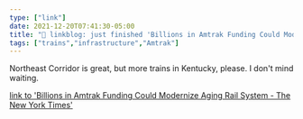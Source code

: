```yaml
---
type: ["link"]
date: 2021-12-20T07:41:30-05:00
title: "🔗 linkblog: just finished 'Billions in Amtrak Funding Could Modernize Aging Rail System - The New York Times'"
tags: ["trains","infrastructure","Amtrak"]
---
```

Northeast Corridor is great, but more trains in Kentucky, please. I don't mind waiting.
 
[link to 'Billions in Amtrak Funding Could Modernize Aging Rail System - The New York Times'](https://www.nytimes.com/2021/12/20/us/politics/amtrak-expansion-funding-infrastructure-bill.html)

